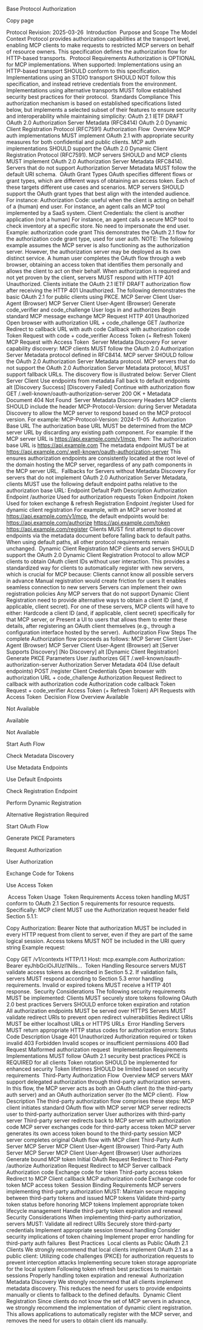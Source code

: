 Base Protocol
Authorization

Copy page

Protocol Revision: 2025-03-26
​
Introduction
​
Purpose and Scope
The Model Context Protocol provides authorization capabilities at the transport level, enabling MCP clients to make requests to restricted MCP servers on behalf of resource owners. This specification defines the authorization flow for HTTP-based transports.
​
Protocol Requirements
Authorization is OPTIONAL for MCP implementations. When supported:
Implementations using an HTTP-based transport SHOULD conform to this specification.
Implementations using an STDIO transport SHOULD NOT follow this specification, and instead retrieve credentials from the environment.
Implementations using alternative transports MUST follow established security best practices for their protocol.
​
Standards Compliance
This authorization mechanism is based on established specifications listed below, but implements a selected subset of their features to ensure security and interoperability while maintaining simplicity:
OAuth 2.1 IETF DRAFT
OAuth 2.0 Authorization Server Metadata (RFC8414)
OAuth 2.0 Dynamic Client Registration Protocol (RFC7591)
​
Authorization Flow
​
Overview
MCP auth implementations MUST implement OAuth 2.1 with appropriate security measures for both confidential and public clients.
MCP auth implementations SHOULD support the OAuth 2.0 Dynamic Client Registration Protocol (RFC7591).
MCP servers SHOULD and MCP clients MUST implement OAuth 2.0 Authorization Server Metadata (RFC8414). Servers that do not support Authorization Server Metadata MUST follow the default URI schema.
​
OAuth Grant Types
OAuth specifies different flows or grant types, which are different ways of obtaining an access token. Each of these targets different use cases and scenarios.
MCP servers SHOULD support the OAuth grant types that best align with the intended audience. For instance:
Authorization Code: useful when the client is acting on behalf of a (human) end user.
For instance, an agent calls an MCP tool implemented by a SaaS system.
Client Credentials: the client is another application (not a human)
For instance, an agent calls a secure MCP tool to check inventory at a specific store. No need to impersonate the end user.
​
Example: authorization code grant
This demonstrates the OAuth 2.1 flow for the authorization code grant type, used for user auth.
NOTE: The following example assumes the MCP server is also functioning as the authorization server. However, the authorization server may be deployed as its own distinct service.
A human user completes the OAuth flow through a web browser, obtaining an access token that identifies them personally and allows the client to act on their behalf.
When authorization is required and not yet proven by the client, servers MUST respond with HTTP 401 Unauthorized.
Clients initiate the OAuth 2.1 IETF DRAFT authorization flow after receiving the HTTP 401 Unauthorized.
The following demonstrates the basic OAuth 2.1 for public clients using PKCE.
MCP Server
Client
User-Agent (Browser)
MCP Server
Client
User-Agent (Browser)
Generate code_verifier and code_challenge
User logs in and authorizes
Begin standard MCP message exchange
MCP Request
HTTP 401 Unauthorized
Open browser with authorization URL + code_challenge
GET /authorize
Redirect to callback URL with auth code
Callback with authorization code
Token Request with code + code_verifier
Access Token (+ Refresh Token)
MCP Request with Access Token
​
Server Metadata Discovery
For server capability discovery:
MCP clients MUST follow the OAuth 2.0 Authorization Server Metadata protocol defined in RFC8414.
MCP server SHOULD follow the OAuth 2.0 Authorization Server Metadata protocol.
MCP servers that do not support the OAuth 2.0 Authorization Server Metadata protocol, MUST support fallback URLs.
The discovery flow is illustrated below:
Server
Client
Server
Client
Use endpoints from metadata
Fall back to default endpoints
alt
[Discovery Success]
[Discovery Failed]
Continue with authorization flow
GET /.well-known/oauth-authorization-server
200 OK + Metadata Document
404 Not Found
​
Server Metadata Discovery Headers
MCP clients SHOULD include the header MCP-Protocol-Version: <protocol-version> during Server Metadata Discovery to allow the MCP server to respond based on the MCP protocol version.
For example: MCP-Protocol-Version: 2024-11-05
​
Authorization Base URL
The authorization base URL MUST be determined from the MCP server URL by discarding any existing path component. For example:
If the MCP server URL is https://api.example.com/v1/mcp, then:
The authorization base URL is https://api.example.com
The metadata endpoint MUST be at https://api.example.com/.well-known/oauth-authorization-server
This ensures authorization endpoints are consistently located at the root level of the domain hosting the MCP server, regardless of any path components in the MCP server URL.
​
Fallbacks for Servers without Metadata Discovery
For servers that do not implement OAuth 2.0 Authorization Server Metadata, clients MUST use the following default endpoint paths relative to the authorization base URL:
Endpoint	Default Path	Description
Authorization Endpoint	/authorize	Used for authorization requests
Token Endpoint	/token	Used for token exchange & refresh
Registration Endpoint	/register	Used for dynamic client registration
For example, with an MCP server hosted at https://api.example.com/v1/mcp, the default endpoints would be:
https://api.example.com/authorize
https://api.example.com/token
https://api.example.com/register
Clients MUST first attempt to discover endpoints via the metadata document before falling back to default paths. When using default paths, all other protocol requirements remain unchanged.
​
Dynamic Client Registration
MCP clients and servers SHOULD support the OAuth 2.0 Dynamic Client Registration Protocol to allow MCP clients to obtain OAuth client IDs without user interaction. This provides a standardized way for clients to automatically register with new servers, which is crucial for MCP because:
Clients cannot know all possible servers in advance
Manual registration would create friction for users
It enables seamless connection to new servers
Servers can implement their own registration policies
Any MCP servers that do not support Dynamic Client Registration need to provide alternative ways to obtain a client ID (and, if applicable, client secret). For one of these servers, MCP clients will have to either:
Hardcode a client ID (and, if applicable, client secret) specifically for that MCP server, or
Present a UI to users that allows them to enter these details, after registering an OAuth client themselves (e.g., through a configuration interface hosted by the server).
​
Authorization Flow Steps
The complete Authorization flow proceeds as follows:
MCP Server
Client
User-Agent (Browser)
MCP Server
Client
User-Agent (Browser)
alt
[Server Supports Discovery]
[No Discovery]
alt
[Dynamic Client Registration]
Generate PKCE Parameters
User /authorizes
GET /.well-known/oauth-authorization-server
Authorization Server Metadata
404 (Use default endpoints)
POST /register
Client Credentials
Open browser with authorization URL + code_challenge
Authorization Request
Redirect to callback with authorization code
Authorization code callback
Token Request + code_verifier
Access Token (+ Refresh Token)
API Requests with Access Token
​
Decision Flow Overview
Available

Not Available

Available

Not Available

Start Auth Flow

Check Metadata Discovery

Use Metadata Endpoints

Use Default Endpoints

Check Registration Endpoint

Perform Dynamic Registration

Alternative Registration Required

Start OAuth Flow

Generate PKCE Parameters

Request Authorization

User Authorization

Exchange Code for Tokens

Use Access Token

​
Access Token Usage
​
Token Requirements
Access token handling MUST conform to OAuth 2.1 Section 5 requirements for resource requests. Specifically:
MCP client MUST use the Authorization request header field Section 5.1.1:

Copy
Authorization: Bearer <access-token>
Note that authorization MUST be included in every HTTP request from client to server, even if they are part of the same logical session.
Access tokens MUST NOT be included in the URI query string
Example request:

Copy
GET /v1/contexts HTTP/1.1
Host: mcp.example.com
Authorization: Bearer eyJhbGciOiJIUzI1NiIs...
​
Token Handling
Resource servers MUST validate access tokens as described in Section 5.2. If validation fails, servers MUST respond according to Section 5.3 error handling requirements. Invalid or expired tokens MUST receive a HTTP 401 response.
​
Security Considerations
The following security requirements MUST be implemented:
Clients MUST securely store tokens following OAuth 2.0 best practices
Servers SHOULD enforce token expiration and rotation
All authorization endpoints MUST be served over HTTPS
Servers MUST validate redirect URIs to prevent open redirect vulnerabilities
Redirect URIs MUST be either localhost URLs or HTTPS URLs
​
Error Handling
Servers MUST return appropriate HTTP status codes for authorization errors:
Status Code	Description	Usage
401	Unauthorized	Authorization required or token invalid
403	Forbidden	Invalid scopes or insufficient permissions
400	Bad Request	Malformed authorization request
​
Implementation Requirements
Implementations MUST follow OAuth 2.1 security best practices
PKCE is REQUIRED for all clients
Token rotation SHOULD be implemented for enhanced security
Token lifetimes SHOULD be limited based on security requirements
​
Third-Party Authorization Flow
​
Overview
MCP servers MAY support delegated authorization through third-party authorization servers. In this flow, the MCP server acts as both an OAuth client (to the third-party auth server) and an OAuth authorization server (to the MCP client).
​
Flow Description
The third-party authorization flow comprises these steps:
MCP client initiates standard OAuth flow with MCP server
MCP server redirects user to third-party authorization server
User authorizes with third-party server
Third-party server redirects back to MCP server with authorization code
MCP server exchanges code for third-party access token
MCP server generates its own access token bound to the third-party session
MCP server completes original OAuth flow with MCP client
Third-Party Auth Server
MCP Server
MCP Client
User-Agent (Browser)
Third-Party Auth Server
MCP Server
MCP Client
User-Agent (Browser)
User authorizes
Generate bound MCP token
Initial OAuth Request
Redirect to Third-Party /authorize
Authorization Request
Redirect to MCP Server callback
Authorization code
Exchange code for token
Third-party access token
Redirect to MCP Client callback
MCP authorization code
Exchange code for token
MCP access token
​
Session Binding Requirements
MCP servers implementing third-party authorization MUST:
Maintain secure mapping between third-party tokens and issued MCP tokens
Validate third-party token status before honoring MCP tokens
Implement appropriate token lifecycle management
Handle third-party token expiration and renewal
​
Security Considerations
When implementing third-party authorization, servers MUST:
Validate all redirect URIs
Securely store third-party credentials
Implement appropriate session timeout handling
Consider security implications of token chaining
Implement proper error handling for third-party auth failures
​
Best Practices
​
Local clients as Public OAuth 2.1 Clients
We strongly recommend that local clients implement OAuth 2.1 as a public client:
Utilizing code challenges (PKCE) for authorization requests to prevent interception attacks
Implementing secure token storage appropriate for the local system
Following token refresh best practices to maintain sessions
Properly handling token expiration and renewal
​
Authorization Metadata Discovery
We strongly recommend that all clients implement metadata discovery. This reduces the need for users to provide endpoints manually or clients to fallback to the defined defaults.
​
Dynamic Client Registration
Since clients do not know the set of MCP servers in advance, we strongly recommend the implementation of dynamic client registration. This allows applications to automatically register with the MCP server, and removes the need for users to obtain client ids manually.
